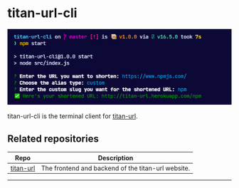 # titan-url-cli

![demo](demo.png)

titan-url-cli is the terminal client for [titan-url](http://titan-url.herokuapp.com).

## Related repositories

| Repo      | Description |
| ----------- | ----------- |
| [titan-url](https://github.com/Shravan-1908/titan-url)      | The frontend and backend of the titan-url website.      |
-------
